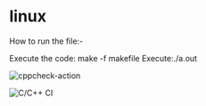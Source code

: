 # linux
How to run the file:-

Execute the code: make -f makefile
Execute:./a.out

![cppcheck-action](https://github.com/99002437/linux/workflows/cppcheck-action/badge.svg)

![C/C++ CI](https://github.com/99002437/linux/workflows/C/C++%20CI/badge.svg)
